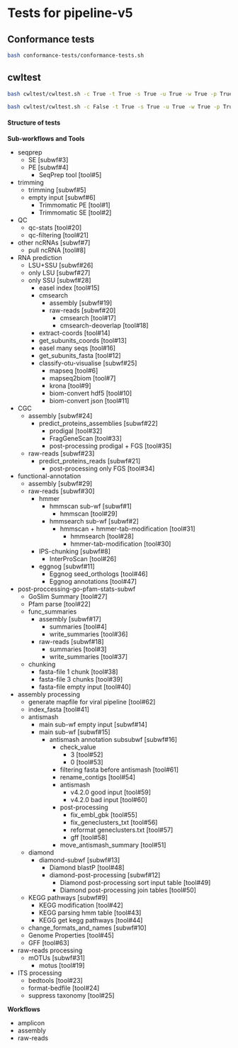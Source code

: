 # Tests for pipeline-v5

## Conformance tests
```bash
bash conformance-tests/conformance-tests.sh
```

## cwltest
```bash
bash cwltest/cwltest.sh -c True -t True -s True -u True -w True -p True  # with container

bash cwltest/cwltest.sh -c False -t True -s True -u True -w True -p True  # without container
```

#### Structure of tests

**Sub-workflows and Tools**
- seqprep
  - SE [subwf#3]
  - PE [subwf#4] 
    - SeqPrep tool [tool#5]
- trimming
  - trimming [subwf#5]
  - empty input [subwf#6]
    - Trimmomatic PE [tool#1]
    - Trimmomatic SE [tool#2]
- QC
  - qc-stats [tool#20]
  - qc-filtering [tool#21]
- other ncRNAs [subwf#7]
  - pull ncRNA [tool#8]
- RNA prediction
  - LSU+SSU [subwf#26]
  - only LSU [subwf#27]
  - only SSU [subwf#28]
    - easel index [tool#15]
    - cmsearch 
      - assembly [subwf#19]
      - raw-reads [subwf#20]
        - cmsearch [tool#17]
        - cmsearch-deoverlap [tool#18]
    - extract-coords [tool#14]
    - get_subunits_coords [tool#13]
    - easel many seqs [tool#16]
    - get_subunits_fasta [tool#12]
    - classify-otu-visualise [subwf#25]
      - mapseq [tool#6]
      - mapseq2biom [tool#7]
      - krona [tool#9]
      - biom-convert hdf5 [tool#10]
      - biom-convert json [tool#11]
- CGC
  - assembly [subwf#24]
    - predict_proteins_assemblies [subwf#22]
      - prodigal [tool#32]
      - FragGeneScan [tool#33]
      - post-processing prodigal + FGS [tool#35]
  - raw-reads [subwf#23]
    - predict_proteins_reads [subwf#21]
      - post-processing only FGS [tool#34]
- functional-annotation 
  - assembly [subwf#29]
  - raw-reads [subwf#30]
    - hmmer
      - hmmscan sub-wf [subwf#1]
        - hmmscan [tool#29]
      - hmmsearch sub-wf [subwf#2]
        - hmmscan + hmmer-tab-modification [tool#31]
          - hmmsearch [tool#28]
          - hmmer-tab-modification [tool#30]
    - IPS-chunking [subwf#8]
      - InterProScan [tool#26]
    - eggnog [subwf#11]
      - Eggnog seed_orthologs [tool#46]
      - Eggnog annotations [tool#47]
- post-proccessing-go-pfam-stats-subwf
  - GoSlim Summary [tool#27]
  - Pfam parse [tool#22]
  - func_summaries
    - assembly [subwf#17]
      - summaries [tool#4]
      - write_summaries [tool#36]
    - raw-reads [subwf#18]
      - summaries [tool#3]
      - write_summaries [tool#37]
  - chunking
    - fasta-file 1 chunk [tool#38]
    - fasta-file 3 chunks [tool#39]
    - fasta-file empty input [tool#40]
- assembly processing
  - generate mapfile for viral pipeline [tool#62]
  - index_fasta [tool#41]
  - antismash 
    - main sub-wf empty input [subwf#14]
    - main sub-wf [subwf#15]
      - antismash annotation subsubwf [subwf#16]
        - check_value 
          - 3 [tool#52]
          - 0 [tool#53]
        - filtering fasta before antismash [tool#61]
        - rename_contigs [tool#54]
        - antismash 
            - v4.2.0 good input [tool#59]
            - v4.2.0 bad input [tool#60]
        - post-processing
          - fix_embl_gbk [tool#55]
          - fix_geneclusters_txt [tool#56]
          - reformat geneclusters.txt [tool#57]
          - gff [tool#58]
        - move_antismash_summary [tool#51]
  - diamond
    - diamond-subwf [subwf#13]
      - Diamond blastP [tool#48]
      - diamond-post-processing [subwf#12]
        - Diamond post-processing sort input table [tool#49]
        - Diamond post-processing join tables [tool#50]
  - KEGG pathways [subwf#9]
    - KEGG modification [tool#42]
    - KEGG parsing hmm table [tool#43]
    - KEGG get kegg pathways [tool#44]
  - change_formats_and_names [subwf#10]
  - Genome Properties [tool#45]
  - GFF [tool#63]
- raw-reads processing
  - mOTUs [subwf#31]
    - motus [tool#19]
- ITS processing
  - bedtools [tool#23]
  - format-bedfile [tool#24]
  - suppress taxonomy [tool#25]

**Workflows**
- amplicon 
- assembly
- raw-reads
